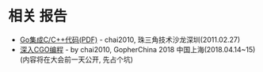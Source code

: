 # 相关 报告

- [Go集成C/C++代码(PDF)](chai2010-cgo-talk-sz-20110207.pdf) - chai2010, 珠三角技术沙龙深圳(2011.02.27)
- [深入CGO编程](https://mp.weixin.qq.com/s/1_v8DsvinZWfh0-HXks88Q) - by chai2010, GopherChina 2018 中国上海(2018.04.14~15) (内容将在大会前一天公开, 先占个坑)
